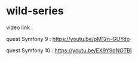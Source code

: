 # wild-series

video link :


quest Symfony 9 : https://youtu.be/pM12n-GUYdo

quest Symfony 10 : https://youtu.be/EX9Y9dNOTBI

